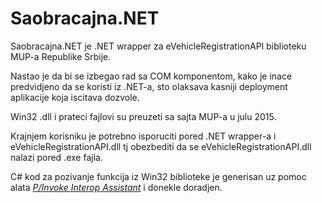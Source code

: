 # Saobracajna.NET

Saobracajna.NET je .NET wrapper za eVehicleRegistrationAPI biblioteku MUP-a Republike Srbije.

Nastao je da bi se izbegao rad sa COM komponentom, kako je inace predvidjeno da se koristi iz .NET-a, sto olaksava kasniji deployment aplikacije koja iscitava dozvole.

Win32 .dll i prateci fajlovi su preuzeti sa sajta MUP-a u julu 2015.

Krajnjem korisniku je potrebno isporuciti pored .NET wrapper-a i eVehicleRegistrationAPI.dll tj obezbediti da se eVehicleRegistrationAPI.dll nalazi pored .exe fajla.

C# kod za pozivanje funkcija iz Win32 biblioteke je generisan uz pomoc alata [*P/Invoke Interop Assistant*](http://blogs.microsoft.co.il/sasha/2008/01/12/pinvoke-signature-generator/) i donekle doradjen.